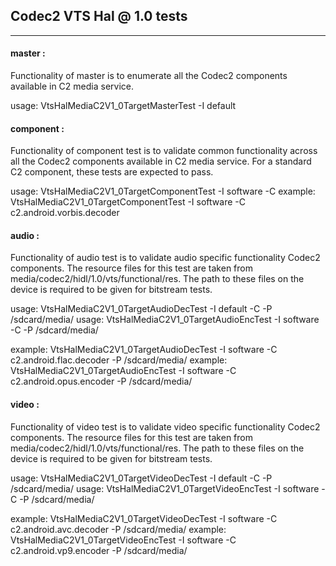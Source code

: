 ## Codec2 VTS Hal @ 1.0 tests ##
---
#### master :
Functionality of master is to enumerate all the Codec2 components available in C2 media service.

usage: VtsHalMediaC2V1\_0TargetMasterTest -I default

#### component :
Functionality of component test is to validate common functionality across all the Codec2 components available in C2 media service. For a standard C2 component, these tests are expected to pass.

usage: VtsHalMediaC2V1\_0TargetComponentTest -I software -C <comp name>
example: VtsHalMediaC2V1\_0TargetComponentTest -I software -C c2.android.vorbis.decoder

#### audio :
Functionality of audio test is to validate audio specific functionality Codec2 components. The resource files for this test are taken from media/codec2/hidl/1.0/vts/functional/res. The path to these files on the device is required to be given for bitstream tests.

usage: VtsHalMediaC2V1\_0TargetAudioDecTest -I default -C <comp name> -P /sdcard/media/
usage: VtsHalMediaC2V1\_0TargetAudioEncTest -I software -C <comp name> -P /sdcard/media/

example: VtsHalMediaC2V1\_0TargetAudioDecTest -I software -C c2.android.flac.decoder -P /sdcard/media/
example: VtsHalMediaC2V1\_0TargetAudioEncTest -I software -C c2.android.opus.encoder -P /sdcard/media/

#### video :
Functionality of video test is to validate video specific functionality Codec2 components. The resource files for this test are taken from media/codec2/hidl/1.0/vts/functional/res. The path to these files on the device is required to be given for bitstream tests.

usage: VtsHalMediaC2V1\_0TargetVideoDecTest -I default -C <comp name> -P /sdcard/media/
usage: VtsHalMediaC2V1\_0TargetVideoEncTest -I software -C <comp name> -P /sdcard/media/

example: VtsHalMediaC2V1\_0TargetVideoDecTest -I software -C c2.android.avc.decoder -P /sdcard/media/
example: VtsHalMediaC2V1\_0TargetVideoEncTest -I software -C c2.android.vp9.encoder -P /sdcard/media/

